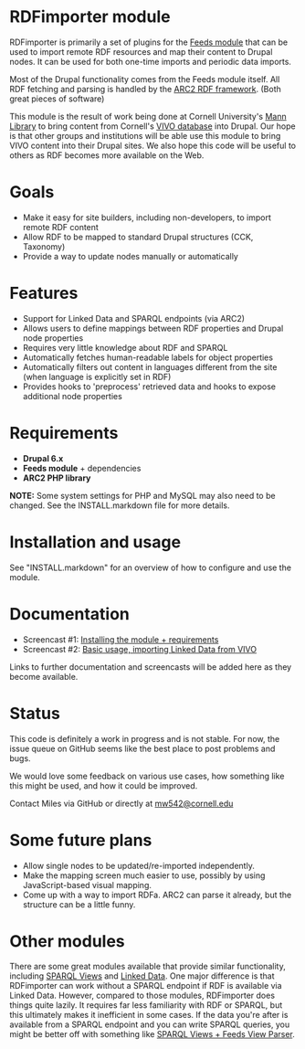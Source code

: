 RDFimporter module
==================
RDFimporter is primarily a set of plugins for the [Feeds module][feeds] that can be used to import remote RDF resources and map their content to Drupal nodes. It can be used for both one-time imports and periodic data imports.

Most of the Drupal functionality comes from the Feeds module itself. All RDF fetching and parsing is handled by the [ARC2 RDF framework][arc2]. (Both great pieces of software)

This module is the result of work being done at Cornell University's [Mann Library][mann] to bring content from Cornell's [VIVO database][vivo] into Drupal. Our hope is that other groups and institutions will be able use this module to bring VIVO content into their Drupal sites. We also hope this code will be useful to others as RDF becomes more available on the Web.

[feeds]: http://drupal.org/project/feeds
[arc2]: http://arc.semsol.org/
[mann]: http://mannlib.cornell.edu
[vivo]: http://vivo.cornell.edu


Goals
=====
- Make it easy for site builders, including non-developers, to import remote RDF content
- Allow RDF to be mapped to standard Drupal structures (CCK, Taxonomy)
- Provide a way to update nodes manually or automatically


Features
========
- Support for Linked Data and SPARQL endpoints (via ARC2)
- Allows users to define mappings between RDF properties and Drupal node properties
- Requires very little knowledge about RDF and SPARQL
- Automatically fetches human-readable labels for object properties
- Automatically filters out content in languages different from the site (when language is explicitly set in RDF)
- Provides hooks to 'preprocess' retrieved data and hooks to expose additional node properties


Requirements
============
- **Drupal 6.x**
- **Feeds module** + dependencies
- **ARC2 PHP library**

**NOTE:** Some system settings for PHP and MySQL may also need to be changed. See the INSTALL.markdown file for more details.


Installation and usage
======================
See "INSTALL.markdown" for an overview of how to configure and use the module.


Documentation
=============
- Screencast #1: [Installing the module + requirements][screencast1]
- Screencast #2: [Basic usage, importing Linked Data from VIVO][screencast2]

Links to further documentation and screencasts will be added here as they become available.

[screencast1]: http://vimeo.com/16965880
[screencast2]: http://vimeo.com/16990421


Status
======
This code is definitely a work in progress and is not stable. For now, the issue queue on GitHub seems like the best place to post problems and bugs.

We would love some feedback on various use cases, how something like this might be used, and how it could be improved.

Contact Miles via GitHub or directly at mw542@cornell.edu


Some future plans
=================
- Allow single nodes to be updated/re-imported independently.
- Make the mapping screen much easier to use, possibly by using JavaScript-based visual mapping.
- Come up with a way to import RDFa. ARC2 can parse it already, but the structure can be a little funny.


Other modules
=============
There are some great modules available that provide similar functionality, including [SPARQL Views][sparql_views] and [Linked Data][linked_data]. One major difference is that RDFimporter can work without a SPARQL endpoint if RDF is available via Linked Data. However, compared to those modules, RDFimporter does things quite lazily. It requires far less familiarity with RDF or SPARQL, but this ultimately makes it inefficient in some cases. If the data you're after is available from a SPARQL endpoint and you can write SPARQL queries, you might be better off with something like [SPARQL Views + Feeds View Parser][sparql_views_screencasts].

[sparql_views]: http://drupal.org/project/sparql_views
[linked_data]: http://drupal.org/project/linked_data
[sparql_views_screencasts]: http://lin-clark.com/blog/importing-syncing-content-external-sites-wikipedia

